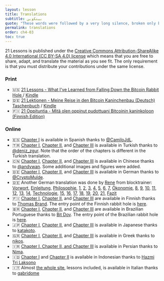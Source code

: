 ```yaml
---
layout: lesson
title: Translations
subtitle: بيتكوين
quote: "These words were followed by a very long silence, broken only by an occasional exclamation of \"hjckrrh!\""
permalink: translations
order: ch4-03
toc: true
---
```


21 Lessons is published under the [Creative Commons Attribution-ShareAlike 4.0 International
(CC BY-SA 4.0) license][cc-by-sa] which means that you are free to share, adapt, and
translate the material as you see fit. The only requirement is that you must distribute your
contributions under the same license.

[cc-by-sa]: https://creativecommons.org/licenses/by-sa/4.0/

### Print

- 🇺🇸 [21 Lessons - What I've Learned from Falling Down the Bitcoin Rabbit Hole ][en-paperback] / [Kindle][en-kindle]
- 🇩🇪 [21 Lektionen - Meine Reise in den Bitcoin Kaninchenbau (Deutsch) Taschenbuch][de-paperback] / [Kindle][de-kindle]
- 🇫🇮 [21 Oppituntia - Mitä olen oppinut pudottuani Bitcoinin kaninkoloon (Finnish Edition)][fin-paperback]

[en-paperback]: https://amzn.to/2Wa4qJo
[en-kindle]: https://amzn.to/3bvM49P
[de-paperback]: https://amzn.to/2AtlfWZ
[de-kindle]: https://amzn.to/2Z2zts3
[fin-paperback]: https://amzn.to/2WYYkKL

### Online

- 🇪🇸 [Chapter I][es-philosophy] is available in Spanish thanks to [@CamiloJdL][Camilo].
- 🇹🇷 [Chapter I][tr-philosophy], [Chapter II][tr-economics], and [Chapter III][tr-technology] is available in Turkish thanks to [@deniz_zgur][deniz]. Note that the order of the chapters is different in the Turkish translation.
- 🇨🇳 [Chapter I][zh-all], [Chapter II][zh-all], and [Chapter III][zh-all] is available in Chinese thanks to [@andywan][andywan]. Some additional images and figures were added.
- 🇩🇪 [Chapter I][de-philosophy], [Chapter II][de-economics], and [Chapter III][de-technology] is available in German thanks to [@CryptoMulde][cryptomulde].
- 🇩🇪 Another German translation was done by [Rene] from blocktrainer: [Vorwort], [Einleitung], [Philosophie], [1], [2], [3], [4], [5], [6], [7], [Ökonomie], [8], [9], [10], [11], [12], [13], [14], [Technologie], [15], [16], [17], [18], [19], [20], [21], [Fazit]
- 🇫🇮 [Chapter I][fin-philosophy], [Chapter II][fin-economics], and [Chapter III][fin-technology] are available in Finnish thanks to [Thomas Brand][thomas-brand]. The entry point of the Finnish rabbit hole is [here][fin-toc].
- 🇧🇷 [Chapter I][pt-BR-philosophy], [Chapter II][pt-BR-economics], and [Chapter III][pt-BR-technology] are available in Brazilian Portuguese thanks to [Bit Dov][bitdov]. The entry point of the Brazilian rabbit hole is [here][pt-BR-all].
- 🇯🇵 [Chapter I][jp-philosophy], [Chapter II][jp-economics], and [Chapter III][jp-technology] is available in Japanese thanks to [katakoto].
- 🇬🇷 [Chapter I][gr-philosophy], [Chapter II][gr-economics], and [Chapter III][gr-technology] is available in Greek thanks to [nikos].
- 🇮🇷 [Chapter I, Chapter II, and Chapter III][fa-all] is available in Persian thanks to [Nima].
- 🇮🇩 [Chapter I][id-philosophy] and [Chapter II][id-economics] is available in Indonesian thanks to [Hazmi Tri Laksono][hazmi]
- 🇮🇹 Almost [the whole site][it-site], lessons included, is available in Italian thanks to [gabridome]

<!-- Translations -->
[es-philosophy]: https://medium.com/@dergigi/ense%C3%B1anzas-filos%C3%B3ficas-de-bitcoin-8ae1357357f9
[tr-philosophy]: https://medium.com/@denizozzgur/bitcoinin-felsefi-%C3%B6%C4%9Fretileri-e7df2338a2fc
[tr-economics]: https://medium.com/@denizozzgur/bitcoinin-ekonomi-%C3%B6%C4%9Fretileri-a3e87dcff525
[tr-technology]: https://medium.com/@denizozzgur/blockchainin-teknolojik-%C3%B6%C4%9Fretileri-34ae5a6949a7
[zh-all]: https://www.weibo.com/ttarticle/p/show?id=2309404363977307068572
[de-philosophy]: https://medium.com/@cryptomulde/122bcc603afb
[de-economics]: https://medium.com/@cryptomulde/78f38793e17a
[de-technology]: https://medium.com/@cryptomulde/26b86c456dc
[fin-philosophy]: https://medium.com/brandin-kirjasto/21-oppituntia-82db42069528
[fin-economics]: https://medium.com/brandin-kirjasto/21-oppituntia-7e3433fecc58
[fin-technology]: https://medium.com/brandin-kirjasto/21-oppituntia-1d9f343eafea
[fin-toc]: https://medium.com/brandin-kirjasto/21-oppituntia-110265683fce
[pt-BR-philosophy]: https://youtu.be/XV2bxmA1EXA?list=PLgcVYwONyxmgRqmVN3dl87waF-EvyULHe
[pt-BR-economics]: https://youtu.be/0B9pzGt06Z0?list=PLgcVYwONyxmgRqmVN3dl87waF-EvyULHe
[pt-BR-technology]: https://youtu.be/IrEk97349dk?list=PLgcVYwONyxmgRqmVN3dl87waF-EvyULHe
[pt-BR-all]: https://www.youtube.com/playlist?list=PLgcVYwONyxmgRqmVN3dl87waF-EvyULHe
[jp-philosophy]: https://alischool.me/magazines/katakoto/21lessons
[jp-economics]: https://alis.to/katakoto/articles/aZqz5LorA0Z9
[jp-technology]: https://alis.to/katakoto/articles/365Q0JGyp9PZ
[gr-philosophy]: https://medium.com/@nikosokin/21-%CE%BC%CE%B1%CE%B8%CE%AE%CE%BC%CE%B1%CF%84%CE%B1-%CE%BA%CE%B5%CF%86%CE%AC%CE%BB%CE%B1%CE%B9%CE%BF-%CE%B9-%CF%86%CE%B9%CE%BB%CE%BF%CF%83%CE%BF%CF%86%CE%AF%CE%B1-c5dba0672ea2
[gr-economics]: https://medium.com/@nikosokin/21-%CE%BC%CE%B1%CE%B8%CE%AE%CE%BC%CE%B1%CF%84%CE%B1-%CE%BA%CE%B5%CF%86%CE%AC%CE%BB%CE%B1%CE%B9%CE%BF-%CE%B9%CE%B9-%CE%BF%CE%B9%CE%BA%CE%BF%CE%BD%CE%BF%CE%BC%CE%B9%CE%BA%CE%AC-c9539cccd687
[gr-technology]: https://medium.com/@nikosokin/21-%CE%BC%CE%B1%CE%B8%CE%AE%CE%BC%CE%B1%CF%84%CE%B1-%CE%BA%CE%B5%CF%86%CE%AC%CE%BB%CE%B1%CE%B9%CE%BF-%CE%B9%CE%B9%CE%B9-%CF%84%CE%B5%CF%87%CE%BD%CE%BF%CE%BB%CE%BF%CE%B3%CE%AF%CE%B1-5a2cd7c87059
[fa-all]: https://arzdigital.com/bitcoin-21-lessons/
[id-philosophy]: https://medium.com/@hazmitri/21-pelajaran-dari-bitcoin-bagian-pertama-filosofi-86ba0b39e0c
[id-economics]: https://medium.com/@hazmitri/21-pelajaran-dari-bitcoin-bagian-kedua-ekonomi-e6ba6d9a7a70
[it-site]: https://gabridome.github.io/21-lezioni/

<!-- German Translation by Rene from Blocktrainer -->
[Vorwort]: https://www.blocktrainer.de/2019/12/1-tuerchen-21-lektionen-vorwort/
[Einleitung]: https://www.blocktrainer.de/2019/12/2-tuerchen-einleitung/
[Philosophie]: https://www.blocktrainer.de/2019/12/3-tuerchen-philosophie-lektion-1/
[1]: https://www.blocktrainer.de/2019/12/3-tuerchen-philosophie-lektion-1/
[2]: https://www.blocktrainer.de/2019/12/4-tuerchen-lektion-2/
[3]: https://www.blocktrainer.de/2019/12/5-tuerchen-lektion-3/
[4]: https://www.blocktrainer.de/2019/12/6-tuerchen-lektion-4/
[5]: https://www.blocktrainer.de/2019/12/7-tuerchen-lektion-5/
[6]: https://www.blocktrainer.de/2019/12/8-tuerchen-lektion-6/
[7]: https://www.blocktrainer.de/2019/12/9-tuerchen-lektion-7/
[Ökonomie]: https://www.blocktrainer.de/2019/12/10-tuerchen-oekonomie-lektion-8/
[8]: https://www.blocktrainer.de/2019/12/10-tuerchen-oekonomie-lektion-8/
[9]: https://www.blocktrainer.de/2019/12/11-tuerchen-lektion-9/
[10]: https://www.blocktrainer.de/2019/12/12-tuerchen-lektion-10/
[11]: https://www.blocktrainer.de/2019/12/13-tuerchen-lektion-11/
[12]: https://www.blocktrainer.de/2019/12/14-tuerchen-lektion-12/
[13]: https://www.blocktrainer.de/2019/12/15-tuerchen-lektion-13/
[14]: https://www.blocktrainer.de/2019/12/16-tuerchen-lektion-14/
[Technologie]: https://www.blocktrainer.de/2019/12/17-tuerchen-technologie-lektion-15/
[15]: https://www.blocktrainer.de/2019/12/17-tuerchen-technologie-lektion-15/
[16]: https://www.blocktrainer.de/2019/12/18-tuerchen-lektion-16/
[17]: https://www.blocktrainer.de/2019/12/19-tuerchen-lektion-17/
[18]: https://www.blocktrainer.de/2019/12/20-tuerchen-lektion-18/
[19]: https://www.blocktrainer.de/2019/12/21-tuerchen-lektion-19/
[20]: https://www.blocktrainer.de/2019/12/22-tuerchen-lektion-20/
[21]: https://www.blocktrainer.de/2019/12/23-tuerchen-lektion-21/
[Fazit]: https://www.blocktrainer.de/2019/12/24-tuerchen-fazit/

<!-- Persons -->
[andywan]: https://twitter.com/andywan
[Camilo]: https://twitter.com/CamiloJdL
[deniz]: https://twitter.com/deniz_zgur
[cryptomulde]: https://twitter.com/CryptoMulde
[Rene]: https://www.blocktrainer.de/author/rene/
<!-- https://twitter.com/da_renn4 -->
[thomas-brand]: https://twitter.com/thlbr
[bitdov]: https://twitter.com/bitdov
[katakoto]: https://twitter.com/katakoto
[nikos]: https://twitter.com/niclick
[Nima]: https://twitter.com/Gorfist
[hazmi]: https://twitter.com/hazmithril
[gabridome]: https://twitter.com/gabridome
